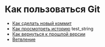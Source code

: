 # Как пользоваться Git
- [Как сделать новый коммит](./commmit_help.md)
- [Как просмотреть историю](./log_help.md)
test_string
- [Как вернуться к прошлой версии](./reset_help.md)
- [Ветвление](./branch_help.md)
